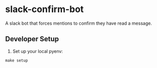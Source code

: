 # slack-confirm-bot
A slack bot that forces mentions to confirm they have read a message.


## Developer Setup
1. Set up your local pyenv: 

```
make setup
```
